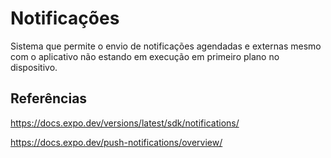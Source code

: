 # Notificações

Sistema que permite o envio de notificações agendadas e externas mesmo com o aplicativo não estando em execução em primeiro plano no dispositivo.

## Referências

https://docs.expo.dev/versions/latest/sdk/notifications/

https://docs.expo.dev/push-notifications/overview/
